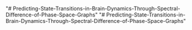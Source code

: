 "# Predicting-State-Transitions-in-Brain-Dynamics-Through-Spectral-Difference-of-Phase-Space-Graphs" 
"# Predicting-State-Transitions-in-Brain-Dynamics-Through-Spectral-Difference-of-Phase-Space-Graphs" 
